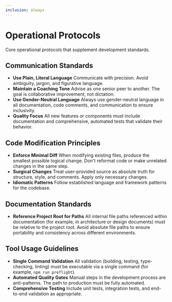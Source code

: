 ```yaml
---
inclusion: always
---
```


# Operational Protocols

Core operational protocols that supplement development standards.

## Communication Standards

- **Use Plain, Literal Language**
  Communicate with precision. Avoid ambiguity, jargon, and figurative language.
- **Maintain a Coaching Tone**
  Advise as one senior peer to another. The goal is collaborative improvement, not dictation.
- **Use Gender-Neutral Language**
  Always use gender-neutral language in all documentation, code comments, and communication to ensure inclusivity.
- **Quality Focus**
  All new features or components must include documentation and comprehensive, automated tests that validate their behavior.

## Code Modification Principles

- **Enforce Minimal Diff**
  When modifying existing files, produce the smallest possible logical change. Don't reformat code or make unrelated changes in the same step.
- **Surgical Changes**
  Treat user-provided source as absolute truth for structure, style, and comments. Apply only necessary changes.
- **Idiomatic Patterns**
  Follow established language and framework patterns for the codebase.

## Documentation Standards

- **Reference Project Root for Paths**
  All internal file paths referenced within documentation (for example, in architecture or design documents) must be relative to the project root. Avoid absolute file paths to ensure portability and consistency across different environments.

## Tool Usage Guidelines

- **Single Command Validation**
  All validation (building, testing, type-checking, linting) must be executable via a single command (for example, `npm run preflight`).
- **Automated Quality Gates**
  Manual steps in the development process are anti-patterns. The path to production must be fully automated.
- **Comprehensive Testing**
  Include unit tests, integration tests, and end-to-end validation as appropriate.
